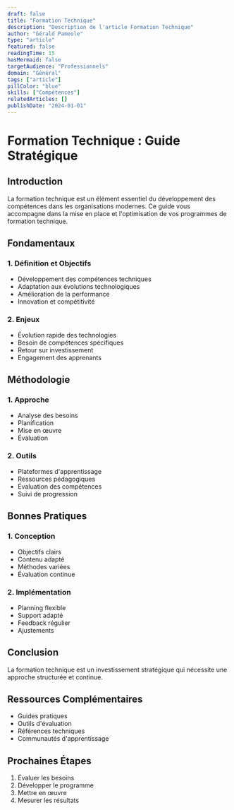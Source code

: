 ```yaml
---
draft: false
title: "Formation Technique"
description: "Description de l'article Formation Technique"
author: "Gérald Pameole"
type: "article"
featured: false
readingTime: 15
hasMermaid: false
targetAudience: "Professionnels"
domain: "Général"
tags: ["article"]
pillColor: "blue"
skills: ["Compétences"]
relatedArticles: []
publishDate: "2024-01-01"
---
```





# Formation Technique : Guide Stratégique

## Introduction

La formation technique est un élément essentiel du développement des compétences dans les organisations modernes. Ce guide vous accompagne dans la mise en place et l'optimisation de vos programmes de formation technique.

## Fondamentaux

### 1. Définition et Objectifs

- Développement des compétences techniques
- Adaptation aux évolutions technologiques
- Amélioration de la performance
- Innovation et compétitivité

### 2. Enjeux

- Évolution rapide des technologies
- Besoin de compétences spécifiques
- Retour sur investissement
- Engagement des apprenants

## Méthodologie

### 1. Approche

- Analyse des besoins
- Planification
- Mise en œuvre
- Évaluation

### 2. Outils

- Plateformes d'apprentissage
- Ressources pédagogiques
- Évaluation des compétences
- Suivi de progression

## Bonnes Pratiques

### 1. Conception

- Objectifs clairs
- Contenu adapté
- Méthodes variées
- Évaluation continue

### 2. Implémentation

- Planning flexible
- Support adapté
- Feedback régulier
- Ajustements

## Conclusion

La formation technique est un investissement stratégique qui nécessite une approche structurée et continue.

## Ressources Complémentaires

- Guides pratiques
- Outils d'évaluation
- Références techniques
- Communautés d'apprentissage

## Prochaines Étapes

1. Évaluer les besoins
2. Développer le programme
3. Mettre en œuvre
4. Mesurer les résultats
